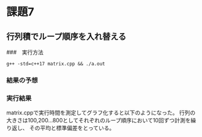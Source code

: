 # 課題7
## 行列積でループ順序を入れ替える
###　実行方法

```
g++ -std=c++17 matrix.cpp && ./a.out
```

### 結果の予想


### 実行結果
matrix.cppで実行時間を測定してグラフ化すると以下のようになった。
行列の大きさは100,200...800としてそれぞれのループ順序において10回ずつ計測を繰り返し、
その平均と標準偏差をとっている。

